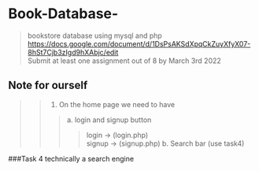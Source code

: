 # Book-Database-
>bookstore database using mysql and php <br />
>https://docs.google.com/document/d/1DsPsAKSdXpqCkZuyXfyX07-8hSt7Cjb3zIgd9hXAbjc/edit <br />
>Submit at least one assignment out of 8 by March 3rd 2022
## Note for ourself
>>1. On the home page we need to have 
>>>a. login and signup button 
>>>>login -> (login.php) <br/>
>>>>signup -> (signup.php) 
>>>b. Search bar (use task4)


###Task 4 technically a search engine 

